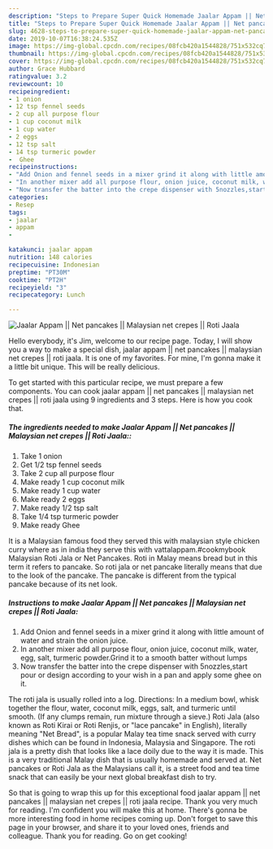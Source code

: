 ```yaml
---
description: "Steps to Prepare Super Quick Homemade Jaalar Appam || Net pancakes || Malaysian net crepes || Roti Jaala"
title: "Steps to Prepare Super Quick Homemade Jaalar Appam || Net pancakes || Malaysian net crepes || Roti Jaala"
slug: 4628-steps-to-prepare-super-quick-homemade-jaalar-appam-net-pancakes-malaysian-net-crepes-roti-jaala
date: 2019-10-07T16:38:24.535Z
image: https://img-global.cpcdn.com/recipes/08fcb420a1544828/751x532cq70/jaalar-appam-net-pancakes-malaysian-net-crepes-roti-jaala-recipe-main-photo.jpg
thumbnail: https://img-global.cpcdn.com/recipes/08fcb420a1544828/751x532cq70/jaalar-appam-net-pancakes-malaysian-net-crepes-roti-jaala-recipe-main-photo.jpg
cover: https://img-global.cpcdn.com/recipes/08fcb420a1544828/751x532cq70/jaalar-appam-net-pancakes-malaysian-net-crepes-roti-jaala-recipe-main-photo.jpg
author: Grace Hubbard
ratingvalue: 3.2
reviewcount: 10
recipeingredient:
- 1 onion
- 12 tsp fennel seeds
- 2 cup all purpose flour
- 1 cup coconut milk
- 1 cup water
- 2 eggs
- 12 tsp salt
- 14 tsp turmeric powder
-  Ghee
recipeinstructions:
- "Add Onion and fennel seeds in a mixer grind it along with little amount of water and strain the onion juice."
- "In another mixer add all purpose flour, onion juice, coconut milk, water, egg, salt, turmeric powder.Grind it to a smooth batter without lumps"
- "Now transfer the batter into the crepe dispenser with 5nozzles,start pour or design according to your wish in a pan and apply some ghee on it."
categories:
- Resep
tags:
- jaalar
- appam
- 

katakunci: jaalar appam 
nutrition: 148 calories
recipecuisine: Indonesian
preptime: "PT30M"
cooktime: "PT2H"
recipeyield: "3"
recipecategory: Lunch

---
```



![Jaalar Appam || Net pancakes || Malaysian net crepes || Roti Jaala](https://img-global.cpcdn.com/recipes/08fcb420a1544828/751x532cq70/jaalar-appam-net-pancakes-malaysian-net-crepes-roti-jaala-recipe-main-photo.jpg)

Hello everybody, it's Jim, welcome to our recipe page. Today, I will show you a way to make a special dish, jaalar appam || net pancakes || malaysian net crepes || roti jaala. It is one of my favorites. For mine, I'm gonna make it a little bit unique. This will be really delicious.


To get started with this particular recipe, we must prepare a few components. You can cook jaalar appam || net pancakes || malaysian net crepes || roti jaala using 9 ingredients and 3 steps. Here is how you cook that.

##### The ingredients needed to make Jaalar Appam || Net pancakes || Malaysian net crepes || Roti Jaala::

1. Take 1 onion
1. Get 1/2 tsp fennel seeds
1. Take 2 cup all purpose flour
1. Make ready 1 cup coconut milk
1. Make ready 1 cup water
1. Make ready 2 eggs
1. Make ready 1/2 tsp salt
1. Take 1/4 tsp turmeric powder
1. Make ready  Ghee


It is a Malaysian famous food they served this with malaysian style chicken curry where as in india they serve this with vattalappam.#cookmybook Malaysian Roti Jala or Net Pancakes. Roti in Malay means bread but in this term it refers to pancake. So roti jala or net pancake literally means that due to the look of the pancake. The pancake is different from the typical pancake because of its net look. 

##### Instructions to make Jaalar Appam || Net pancakes || Malaysian net crepes || Roti Jaala:

1. Add Onion and fennel seeds in a mixer grind it along with little amount of water and strain the onion juice.
1. In another mixer add all purpose flour, onion juice, coconut milk, water, egg, salt, turmeric powder.Grind it to a smooth batter without lumps
1. Now transfer the batter into the crepe dispenser with 5nozzles,start pour or design according to your wish in a pan and apply some ghee on it.


The roti jala is usually rolled into a log. Directions: In a medium bowl, whisk together the flour, water, coconut milk, eggs, salt, and turmeric until smooth. (If any clumps remain, run mixture through a sieve.) Roti Jala (also known as Roti Kirai or Roti Renjis, or &#34;lace pancake&#34; in English), literally meaning &#34;Net Bread&#34;, is a popular Malay tea time snack served with curry dishes which can be found in Indonesia, Malaysia and Singapore. The roti jala is a pretty dish that looks like a lace doily due to the way it is made. This is a very traditional Malay dish that is usually homemade and served at. Net pancakes or Roti Jala as the Malaysians call it, is a street food and tea time snack that can easily be your next global breakfast dish to try. 

So that is going to wrap this up for this exceptional food jaalar appam || net pancakes || malaysian net crepes || roti jaala recipe. Thank you very much for reading. I'm confident you will make this at home. There's gonna be more interesting food in home recipes coming up. Don't forget to save this page in your browser, and share it to your loved ones, friends and colleague. Thank you for reading. Go on get cooking!
